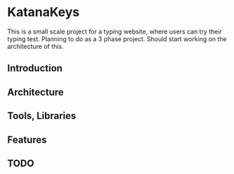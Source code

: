 # KatanaKeys
This is a small scale project for a typing website, where users can try their typing test. 
Planning to do as a 3 phase project. Should start working on the architecture of this.

## Introduction
## Architecture
## Tools, Libraries
## Features
## TODO
